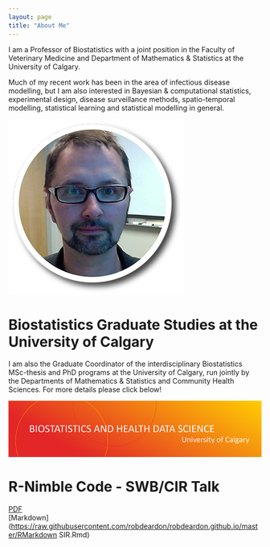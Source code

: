 ```yaml
---
layout: page
title: "About Me"
---
```


I am a Professor of Biostatistics with a joint position in the Faculty of Veterinary Medicine and Department of Mathematics & Statistics at the University of Calgary. 

Much of my recent work has been in the area of infectious disease modelling, but I am also interested in Bayesian & computational statistics, experimental design, disease surveillance methods, spatio-temporal modelling, statistical learning and statistical modelling in general. 


![HeadShot](https://raw.githubusercontent.com/robdeardon/robdeardon.github.io/master/RobHeadshot.png)


# Biostatistics Graduate Studies at the University of Calgary

I am also the Graduate Coordinator of the interdisciplinary Biostatistics MSc-thesis and PhD programs at the University of Calgary, run jointly by the Departments of Mathematics & Statistics and Community Health Sciences. For more details please click below!


[![Foo](https://raw.githubusercontent.com/robdeardon/robdeardon.github.io/master/header3.png)](https://obrieniph.ucalgary.ca/groups/university-calgary-biostatistics-centre)



# R-Nimble Code - SWB/CIR Talk


[PDF](https://raw.githubusercontent.com/robdeardon/robdeardon.github.io/master/RMarkdown-SIR.pdf)      
[Markdown](https://raw.githubusercontent.com/robdeardon/robdeardon.github.io/master/RMarkdown SIR.Rmd)
